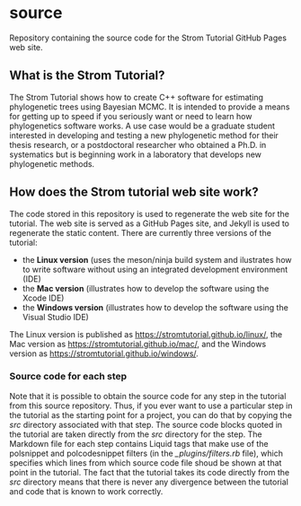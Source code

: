 # source
Repository containing the source code for the Strom Tutorial GitHub Pages web site.

## What is the Strom Tutorial?
The Strom Tutorial shows how to create C++ software for estimating phylogenetic trees using Bayesian MCMC. It is intended to provide a means for getting up to speed if you seriously want or need to learn how phylogenetics software works. A use case would be a graduate student interested in developing and testing a new phylogenetic method for their thesis research, or a postdoctoral researcher who obtained a Ph.D. in systematics but is beginning work in a laboratory that develops new phylogenetic methods.

## How does the Strom tutorial web site work?
The code stored in this repository is used to regenerate the web site for the tutorial. The web site is served as a GitHub Pages site, and Jekyll is used to regenerate the static content. There are currently three versions of the tutorial:
- the **Linux version** (uses the meson/ninja build system and ilustrates how to write software without using an integrated development environment (IDE)
- the **Mac version** (illustrates how to develop the software using the Xcode IDE)
- the **Windows version** (illustrates how to develop the software using the Visual Studio IDE)

The Linux version is published as https://stromtutorial.github.io/linux/, the Mac version as  https://stromtutorial.github.io/mac/, and the Windows version as https://stromtutorial.github.io/windows/.

### Source code for each step

Note that it is possible to obtain the source code for any step in the tutorial from this source repository. Thus, if you ever want to use a particular step in the tutorial as the starting point for a project, you can do that by copying the _src_ directory associated with that step. The source code blocks quoted in the tutorial are taken directly from the _src_ directory for the step. The Markdown file for each step contains Liquid tags that make use of the polsnippet and polcodesnippet filters (in the _\_plugins/filters.rb_ file), which specifies which lines from which source code file shoud be shown at that point in the tutorial. The fact that the tutorial takes its code directly from the _src_ directory means that there is never any divergence between the tutorial and code that is known to work correctly.

